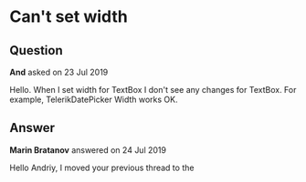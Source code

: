 # Can't set width

## Question

**And** asked on 23 Jul 2019

Hello. When I set width for TextBox I don't see any changes for TextBox. For example, TelerikDatePicker Width works OK.

## Answer

**Marin Bratanov** answered on 24 Jul 2019

Hello Andriy, I moved your previous thread to the
